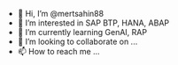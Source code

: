 - 👋 Hi, I’m @mertsahin88
- 👀 I’m interested in SAP BTP, HANA, ABAP
- 🌱 I’m currently learning GenAI, RAP
- 💞️ I’m looking to collaborate on ...
- 📫 How to reach me ...

<!---
mertsahin88/mertsahin88 is a ✨ special ✨ repository because its `README.md` (this file) appears on your GitHub profile.
You can click the Preview link to take a look at your changes.
--->

